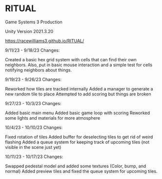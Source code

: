 # RITUAL
Game Systems 3 Production

Unity Version 2021.3.20

https://racewilliams3.github.io/RITUAL/

9/11/23 - 9/18/23 Changes:

Created a basic hex grid system with cells that can find their own neighbors. 
Also, put in basic mouse interaction and a simple test for cells notifying neighbors about things. 

9/19/23 - 9/26/23 Changes:

Reworked how tiles are tracked internally 
Added a manager to generate a new random tile to place 
Attempted to add scoring but things are broken 


9/27/23 - 10/3/23 Changes:

Added basic main menu
Added basic game loop with scoring 
Reworked some lights and materials for more atmosphere 

10/4/23 - 10/10/23 Changes:

Fixed rotation of tiles
Added buffer for deselecting tiles to get rid of weird flashing
Added a queue system for keeping track of upcoming tiles (not visible in the scene just yet)

10/11/23 - 10/17/23 Changes:

Swapped pedestal model and added some textures (Color, bump, and normal)
Added preview tiles and fixed the queue system for upcoming tiles.
